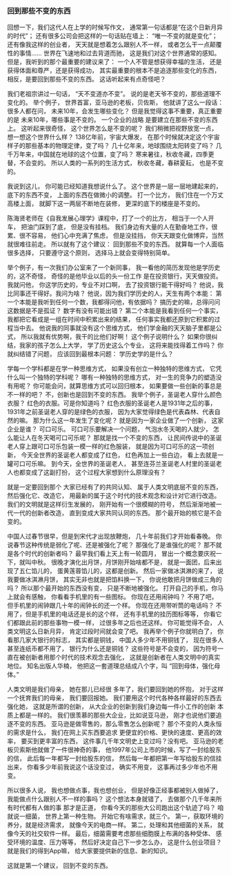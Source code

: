 ### 回到那些不变的东西
回想一下，我们这代人在上学的时候写作文，
通常第一句话都是“在这个日新月异的时代”；
还有很多公司会把这样的一句话贴在墙上：
“唯一不变的就是变化”；
还有像我这样的创业者，
天天就是想着怎么跟别人不一样，
或者怎么干一点颠覆性的事情……
世界在飞速地和过去背道而驰，
这是我们对这个世界通常的感知。
但是，我听到的那个最重要的建议来了：
一个人不管是想获得幸福的生活，
还是获得体面和尊严，还是获得成功，
其实最重要的根本不是追逐那些变化的东西，
相反，是要回到那些不变的东西。
这话听起来有点奇怪吧？

我们老祖宗讲过一句话，
“天不变道亦不变”。
说的是老天爷不变的，那些道理不变化的。
举个例子，
世界首富，亚马逊的老板，贝佐斯，
他就讲了这么一段话：
很多人都在问，
未来10年，会发生哪些变化？
但是我觉得这事不重要，真正重要的是
未来10年，哪些事是不变的。
一个企业的战略
是要建立在那些不变的东西上。
这听起来很奇怪，
这个世界怎么是不变的呢？
我们稍微把视野放宽一点，
想一想这个世界什么样？
138亿年前，宇宙大爆发，
在那个时候就决定这个宇宙样子的那些基本的物理定律，变了吗？
几十亿年来，地球围绕太阳转变了吗？
几千万年来，中国就在地球的这个位置，变了吗？
寒来暑往，秋收冬藏，四季更替，不会变的。
所以人类的一系列的生活方式，
秋收冬藏，春耕夏耘，
也是不变的。

我说到这儿，
你可能已经知道我想说什么了。
这个世界是一层一层地建起来的，
底下的东西不变，
上面的东西在做微小的调整。
打一个比方，
我们住在一个万丈高楼上面，
就脚下这一两层不断地在装修，
更深的底下的楼座是不变的。

陈海贤老师在《自我发展心理学》课程中，打了一个的比方，
相当于一个人开车，
把油门踩到了底，
但是没有挂档。
我们身边有大量的人在勤奋地工作，很累、很不容易，
他们心中充满了焦虑，
但是没挂挡，
你天天跟变化做博弈，当然就很难往前走。
所以就有了这个建议：
回到那些不变的东西。
就算每一个人面临很多选择，
只要遵守这个原则，
选择马上就会变得特别简单。

举个例子，有一次我们办公室来了一个新同事，
我一看他的简历发现他是学历史的，这不奇怪，
奇怪的是他毕业以后的头一份工作
是在投资银行，天天做投资。
我就问他，
你这学历史的，专业不对口啊，
去了投资银行能干得好吗？
他说，我比同事还干得好。我问为啥？
他说，因为我们学历史的人，天生有两个本能：
第一个本能是我听到任何一个数，我都得问他，有依据吗？
搞历史的嘛，总得问问这数据是不是孤证？
数字有没有可能出错？
第二个本能是我看到任何一个事实，
我都把它看成是一组在时间中积累出来的结果，
任何事实我都还原到它积累的过程当中去。
他说我的同事就没有这个思维方式，
他们学金融的天天脑子里都是公式，
所以我就有优势啊，我干的比他们好啊！
这个例子说明什么？
如果你很纠结，我家的孩子怎么上大学，
学了历史这么个专业，
这将来能找得着工作吗？
你就纠结错了问题，
应该回到最根本问题：
学历史学的是什么？

学每一个学科都是在学一种思维方式，
如果没有创立一种独特的思维方式，
它凭什么叫一个独特的学科呢？
哪有一种独特的思维方式，
对一生的竞争力的塑造没有用呢？
你可能会问，就算思维方式可以回归根本，
如果要做一些创新的事总是不一样的吧？
不，创新也是回到不变的东西。
我举个例子，圣诞老人穿什么颜色衣服？
红色的衣服。可是你知道吗？
红色衣服的圣诞老人是1931年之后的事，
1931年之前圣诞老人穿的是绿色的衣服，
因为大家觉得绿色是代表森林、代表自然的嘛。
那为什么这一年发生了变化呢？
就是因为一家企业做了一个创新，
这家企业是谁？
可口可乐。
可口可乐要解决一个问题，
气泡水冬天喝的人就少，
怎么能让人在冬天喝可口可乐呢？
那就是找一个不变的东西，
让民间传说中的圣诞老人穿上跟可口可乐包装一模一样的红色服装，
就是因为可口可乐的这一项创新，
今天全世界的圣诞老人都变成了红色，
红色再加上一些白边，
看上去就是一罐可口可乐嘛。
到今天，全世界的圣诞老人，
甚至连芬兰圣诞老人村里的圣诞老人也都变成了这副打扮，
这个过程大家想到什么原理没有？

就是一定要回到那个
大家已经有了的共同认知、
属于人类文明底层不变的东西，
然后强化它、改造它，
用最新的属于这个时代的技术观念和设计对它进行改造。
我们的文明就是这样衍生发展的，
刚开始有一个很模糊的符号，
然后渐渐地被一代一代的创新者改造，
直到变成大家共同认同的东西。
那个最开始的核它是不会变的。

中国人过春节很早，但是到宋代才出现放鞭炮，
几十年前我们才开始看春晚。
你说春节这种传统是弱化了呢、还是被强化了呢？
那强化了是谁强化的呢？
那不就是各个时代的创新者吗？
最早我们看上天上有一轮圆月，
冒出一个概念要庆祝一下，就叫中秋。
很晚才演化出月饼，月饼刚开始啥都不是，
就是一面团，后来出现了五仁馅儿的，
蛋黄莲蓉馅儿的，这都是创新。
然后一家做冰淇淋的来了，
说我要做冰淇淋月饼，
其实无非也就是把馅料换一下，
你说他敢把月饼做成三角的吗？
所以那个最开始的东西没有变，
只是不断地被强化。
打开自己的手机，你马上就会有感触，
你看看手机里的有一些图标。
你现在还用闹钟吗？
不用了吧，
但手机里的闹钟跟几十年的闹钟长的还一个样。
你现在还用带听筒的电话吗？
不用了，但是手机里的电话还是长的这个样，
还有手机里的挂历图标等等，
你看它们都跟此前的那些事物一模一样，
过很多年之后也还这样。
你可能觉得不会，
人类文明这么日新月异，
肯定过段时间就会变了吧。
我再举个例子你就明白了，
你看那几家大银行的标志，
其实都是铜钱，
中国人多少年不用铜钱了，
现在很多人甚至连纸币都不用了，
银行为什么还是铜钱？
这些符号是不会变的，
因为符号一直在被创新者用那个时代的技术观念去强化，
这就是创新者在人类文明中的真实地位。
知名出版人华楠，
他把这一套道理总结成八个字，叫
“回到母体，强化母体。”

人类文明是我们母亲，
她在那儿已经很
多年了，我们要回到她的怀抱，
对于这样一个抚育我们的母亲，
我们要回报她。
我们要用这个时代各种各样最好的东西去强化她，
这就是所谓的创新，
从大企业的创新到我们身边每一件小工作的创新
本质上都是一样的。
我们很羡慕的那些大企业，比如说亚马逊，
刚才也说他们要追逐不变的东西。
亚马逊是做零售的，那么零售怎么创新呢？
那个不变的人类永恒的需求是什么，
我们在网上买东西要追求
更便宜的价格、更快的速度、更高的效率，
要买到更丰富的东西，
这件事几千年文明史上变过吗？没有吧。
亚马逊的老板贝索斯他就做了一件很神奇的事，
他1997年公司上市的时候，写了一封给股东的信，
此后每一年都写一封给股东的信，
然后每一年都把第一年写给股东的信挂出来，
你看多少年前我说这个话没变过，
确实不用变，
这事再过多少年也不用变。

所以很多人说，
我也想做点事，我也想创业，
但是好像正经事都被别人做掉了，
我能做点什么跟别人不一样的事吗？
这个想法本身就错了，
去做那个几千年来所有时代都有人做的事
那才是正道，
你看今天的那些大公司跑出这个轨迹了吗？
咱就说一细菌，
世界上第一种生物。
开始它有啥需求，就三个。
第一，获取环境的养分，就是经济需求，
就像今天的电商一样。
第二，处理和其他细菌的关系，
就像今天的社交软件一样。
最后，细菌需要考虑那些细胞膜上布满的各种受体、
感受环境的温度、压力等等，
然后好决定自己下一步怎么办，
这是什么创业项目？
就是我们的得到App嘛，
给大家要提供新的信息、新的知识。

这就是第一个建议，
回到不变的东西。
